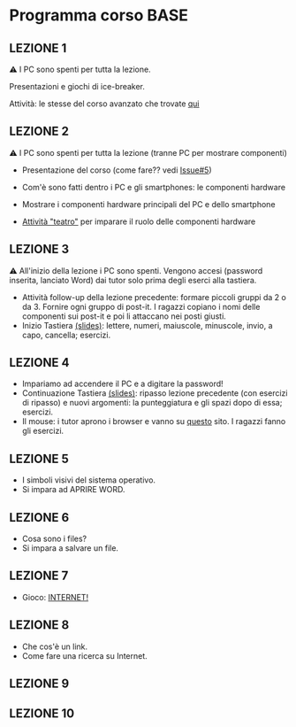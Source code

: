 # Programma corso BASE


## LEZIONE 1

:warning: I PC sono spenti per tutta la lezione.

Presentazioni e giochi di ice-breaker.

Attività: le stesse del corso avanzato che trovate [qui](https://github.com/nam-301/culturabinaria/blob/master/corso-avanzato/lez01-introduzione/attivit%C3%A0-lez1.md)

## LEZIONE 2

:warning: I PC sono spenti per tutta la lezione (tranne PC per mostrare componenti)

* Presentazione del corso (come fare?? vedi [Issue#5](https://github.com/nam-301/culturabinaria/issues/5))

* Com'è sono fatti dentro i PC e gli smartphones: le componenti hardware

* Mostrare i componenti hardware principali del PC e dello smartphone
* [Attività "teatro"](lez2/hardware-base.md) per imparare il ruolo delle componenti hardware

## LEZIONE 3

:warning: All'inizio della lezione i PC sono spenti. Vengono accesi (password inserita, lanciato Word) dai tutor solo prima degli eserci alla tastiera.

* Attività follow-up della lezione precedente: formare piccoli gruppi da 2 o da 3. Fornire ogni gruppo di post-it. I ragazzi copiano i nomi delle componenti sui post-it e poi li attaccano nei posti giusti.
* Inizio Tastiera [(slides)](lez3/tastiera.pptx): lettere, numeri, maiuscole, minuscole, invio, a capo, cancella; esercizi.

## LEZIONE 4
* Impariamo ad accendere il PC e a digitare la password!
* Continuazione Tastiera [(slides)](lez4/tastiera2.pptx): ripasso lezione precedente (con esercizi di ripasso) e nuovi argomenti: la punteggiatura e gli spazi dopo di essa; esercizi.
* Il mouse: i tutor aprono i browser e vanno su [questo](http://mouseprogram.com/practice.html) sito. I ragazzi fanno gli esercizi.

## LEZIONE 5
* I simboli visivi del sistema operativo.
* Si impara ad APRIRE WORD.

## LEZIONE 6
* Cosa sono i files?
* Si impara a salvare un file.

## LEZIONE 7
* Gioco: [INTERNET!](https://github.com/nam-301/pensierodigitale/issues/6)

## LEZIONE 8
* Che cos'è un link.
* Come fare una ricerca su Internet.

## LEZIONE 9

## LEZIONE 10


